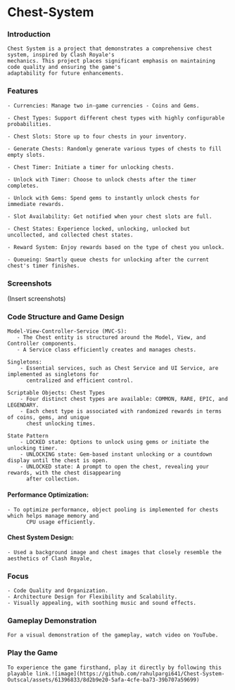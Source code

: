 # Chest-System
 
### Introduction

    Chest System is a project that demonstrates a comprehensive chest system, inspired by Clash Royale's
    mechanics. This project places significant emphasis on maintaining code quality and ensuring the game's 
    adaptability for future enhancements.

### Features
    - Currencies: Manage two in-game currencies - Coins and Gems.
    
    - Chest Types: Support different chest types with highly configurable probabilities.
    
    - Chest Slots: Store up to four chests in your inventory.
    
    - Generate Chests: Randomly generate various types of chests to fill empty slots.
    
    - Chest Timer: Initiate a timer for unlocking chests.
    
    - Unlock with Timer: Choose to unlock chests after the timer completes.
    
    - Unlock with Gems: Spend gems to instantly unlock chests for immediate rewards.
    
    - Slot Availability: Get notified when your chest slots are full.
    
    - Chest States: Experience locked, unlocking, unlocked but uncollected, and collected chest states.
    
    - Reward System: Enjoy rewards based on the type of chest you unlock.
    
    - Queueing: Smartly queue chests for unlocking after the current chest's timer finishes.
    
### Screenshots

   (Insert screenshots)
  
### Code Structure and Game Design

    Model-View-Controller-Service (MVC-S):
       - The Chest entity is structured around the Model, View, and Controller components.
       - A Service class efficiently creates and manages chests.

    Singletons:
        - Essential services, such as Chest Service and UI Service, are implemented as singletons for 
          centralized and efficient control.

    Scriptable Objects: Chest Types
        - Four distinct chest types are available: COMMON, RARE, EPIC, and LEGENDARY.
        - Each chest type is associated with randomized rewards in terms of coins, gems, and unique 
          chest unlocking times.

    State Pattern
        - LOCKED state: Options to unlock using gems or initiate the unlocking timer.
        - UNLOCKING state: Gem-based instant unlocking or a countdown display until the chest is open.
        - UNLOCKED state: A prompt to open the chest, revealing your rewards, with the chest disappearing 
          after collection.
       
#### Performance Optimization:
    - To optimize performance, object pooling is implemented for chests which helps manage memory and 
          CPU usage efficiently.

#### Chest System Design:
    - Used a background image and chest images that closely resemble the aesthetics of Clash Royale,
    
### Focus
    - Code Quality and Organization.
    - Architecture Design for Flexibility and Scalability.
    - Visually appealing, with soothing music and sound effects. 

### Gameplay Demonstration
    For a visual demonstration of the gameplay, watch video on YouTube.

### Play the Game
    To experience the game firsthand, play it directly by following this playable link.![image](https://github.com/rahulpargi641/Chest-System-Outscal/assets/61396833/8d2b9e20-5afa-4cfe-ba73-39b707a59699)

